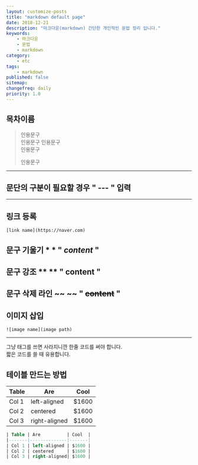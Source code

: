 ```yaml
---
layout: customize-posts
title: "markdown default page"
date: 2018-12-21
description: "마크다운(markdown) 간단한 개인적인 문법 정리 입니다."
keywords:
    - 마크다운
    - 문법
    - markdown
category:
    - etc
tags:
    - markdown
published: false
sitemap:
changefreq: daily
priority: 1.0
---
```


## 목차이름

> 인용문구  
> 인용문구
> 인용문구  
> 인용문구
>
> 인용문구

---

## 문단의 구분이 필요할 경우 " --- " 입력

---

## 링크 등록 
```
[link name](https://naver.com)
```

## 문구 기울기     * *      " *content* "

## 문구 강조      ** ** " **content** "

## 문구 삭제 라인 ~~ ~~ " ~~content~~ "

## 이미지 삽입 

```
![image name](image path)
```
---

그냥 태그<a>를 쓰면 사라지니깐 한줄 코드를 써야</a> 합니다.  
짧은 코드를 쓸 때 유용합니다.

## 테이블 만드는 방법  

| Table | Are          | Cool  |
|-------|--------------|-------|
| Col 1 | left-aligned | $1600 |
| Col 2 | centered     | $1600 |
| Col 3 | right-aligned| $1600 |

```sql
| Table | Are          | Cool  |
|-------|--------------|-------|
| Col 1 | left-aligned | $1600 |
| Col 2 | centered     | $1600 |
| Col 3 | right-aligned| $1600 |
```


